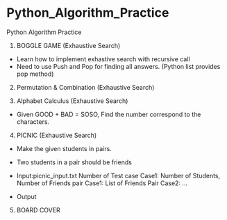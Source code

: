 # Python_Algorithm_Practice
Python Algorithm Practice 

1. BOGGLE GAME (Exhaustive Search)
 * Learn how to implement exhastive search with recursive call
 * Need to use Push and Pop for finding all answers. (Python list provides pop method) 

2. Permutation & Combination (Exhaustive Search)


3. Alphabet Calculus (Exhaustive Search)
 * Given GOOD + BAD = SOSO, Find the number correspond to the characters. 


4. PICNIC (Exhaustive Search)
 * Make the given students in pairs. 
 * Two students in a pair should be friends
 * Input:picnic_input.txt
	Number of Test case
	Case1: Number of Students, Number of Friends pair
	Case1: List of Friends Pair	
	Case2: ...

 * Output 

5. BOARD COVER
